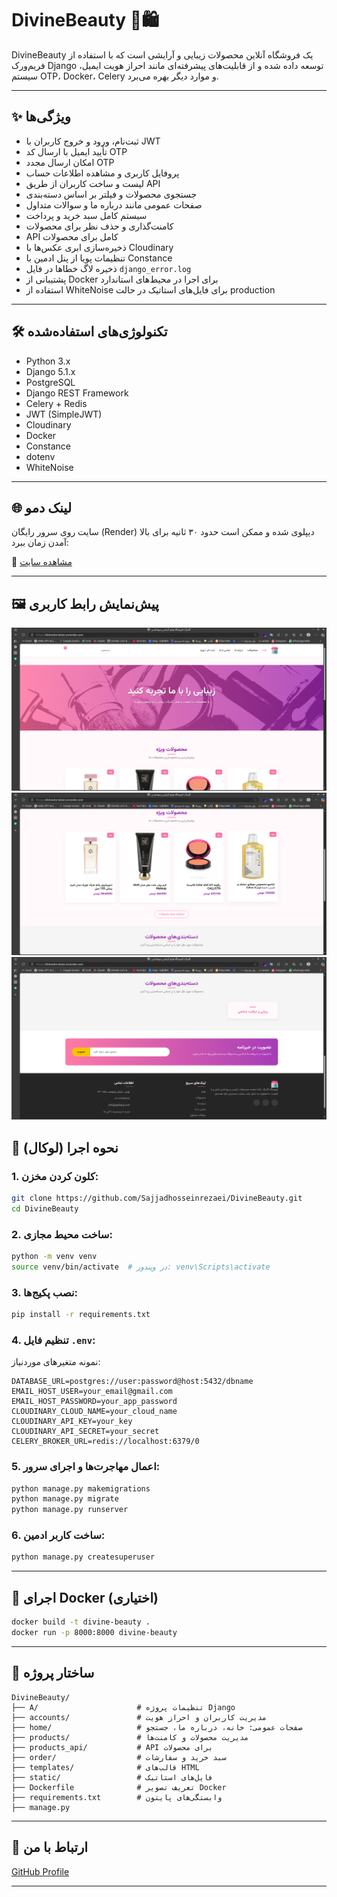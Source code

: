 # DivineBeauty 💄🛍️

DivineBeauty یک فروشگاه آنلاین محصولات زیبایی و آرایشی است که با استفاده از فریم‌ورک Django توسعه داده شده و از قابلیت‌های پیشرفته‌ای مانند احراز هویت ایمیل، سیستم OTP، Docker، Celery و موارد دیگر بهره می‌برد.

---

## ✨ ویژگی‌ها

- ثبت‌نام، ورود و خروج کاربران با JWT
- تأیید ایمیل با ارسال کد OTP
- امکان ارسال مجدد OTP
- پروفایل کاربری و مشاهده اطلاعات حساب
- لیست و ساخت کاربران از طریق API
- جستجوی محصولات و فیلتر بر اساس دسته‌بندی
- صفحات عمومی مانند درباره ما و سوالات متداول
- سیستم کامل سبد خرید و پرداخت
- کامنت‌گذاری و حذف نظر برای محصولات
- API کامل برای محصولات
- ذخیره‌سازی ابری عکس‌ها با Cloudinary
- تنظیمات پویا از پنل ادمین با Constance
- ذخیره لاگ خطاها در فایل `django_error.log`
- پشتیبانی از Docker برای اجرا در محیط‌های استاندارد
- استفاده از WhiteNoise برای فایل‌های استاتیک در حالت production

---

## 🛠️ تکنولوژی‌های استفاده‌شده

- Python 3.x
- Django 5.1.x
- PostgreSQL
- Django REST Framework
- Celery + Redis
- JWT (SimpleJWT)
- Cloudinary
- Docker
- Constance
- dotenv
- WhiteNoise

---

## 🌐 لینک دمو

سایت روی سرور رایگان (Render) دیپلوی شده و ممکن است حدود ۳۰ ثانیه برای بالا آمدن زمان ببرد:

🔗 [مشاهده سایت](https://divinesite-latest.onrender.com)

---
## 🖼 پیش‌نمایش رابط کاربری

![نمای ۱](Screenshot%20from%202025-06-29%2014-41-28.png)
![نمای ۲](Screenshot%20from%202025-06-29%2014-41-44.png)
![نمای ۳](Screenshot%20from%202025-06-29%2014-41-50.png)





## 🧪 نحوه اجرا (لوکال)

### 1. کلون کردن مخزن:
```bash
git clone https://github.com/Sajjadhosseinrezaei/DivineBeauty.git
cd DivineBeauty
```

### 2. ساخت محیط مجازی:
```bash
python -m venv venv
source venv/bin/activate  # در ویندوز: venv\Scripts\activate
```

### 3. نصب پکیج‌ها:
```bash
pip install -r requirements.txt
```

### 4. تنظیم فایل `.env`:
نمونه متغیرهای موردنیاز:
```
DATABASE_URL=postgres://user:password@host:5432/dbname
EMAIL_HOST_USER=your_email@gmail.com
EMAIL_HOST_PASSWORD=your_app_password
CLOUDINARY_CLOUD_NAME=your_cloud_name
CLOUDINARY_API_KEY=your_key
CLOUDINARY_API_SECRET=your_secret
CELERY_BROKER_URL=redis://localhost:6379/0
```

### 5. اعمال مهاجرت‌ها و اجرای سرور:
```bash
python manage.py makemigrations
python manage.py migrate
python manage.py runserver
```

### 6. ساخت کاربر ادمین:
```bash
python manage.py createsuperuser
```

---

## 🐳 اجرای Docker (اختیاری)

```bash
docker build -t divine-beauty .
docker run -p 8000:8000 divine-beauty
```

---

## 📁 ساختار پروژه

```
DivineBeauty/
├── A/                      # تنظیمات پروژه Django
├── accounts/               # مدیریت کاربران و احراز هویت
├── home/                   # صفحات عمومی: خانه، درباره ما، جستجو
├── products/               # مدیریت محصولات و کامنت‌ها
├── products_api/           # API برای محصولات
├── order/                  # سبد خرید و سفارشات
├── templates/              # قالب‌های HTML
├── static/                 # فایل‌های استاتیک
├── Dockerfile              # تعریف تصویر Docker
├── requirements.txt        # وابستگی‌های پایتون
├── manage.py
```

---

## 📧 ارتباط با من

[GitHub Profile](https://github.com/Sajjadhosseinrezaei)

---

